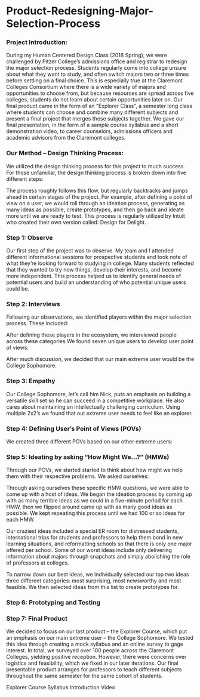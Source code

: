 # Product-Redesigning-Major-Selection-Process

### Project Introduction:
During my Human Centered Design Class (2018 Spring), we were challenged by Pitzer College’s admissions office and registrar to redesign the major selection process. Students regularly come into college unsure about what they want to study, and often switch majors two or three times before settling on a final choice. This is especially true at the Claremont Colleges Consortium where there is a wide variety of majors and opportunities to choose from, but because resources are spread across five colleges, students do not learn about certain opportunities later on. Our final product came in the form of an “Explorer Class”, a semester long class where students can choose and combine many different subjects and present a final project that merges these subjects together. We gave our final presentation, in the form of a sample course syllabus and a short demonstration video, to career counselors, admissions officers and academic advisors from the Claremont colleges.

### Our Method – Design Thinking Process:
We utilized the design thinking process for this project to much success. For those unfamiliar, the design thinking process is broken down into five different steps: 

The process roughly follows this flow, but regularly backtracks and jumps ahead in certain stages of the project. For example, after defining a point of view on a user, we would roll through an ideation process, generating as many ideas as possible, create prototypes, and then go back and ideate more until we are ready to test. This process is regularly utilized by Intuit who created their own version called: Design for Delight. 

### Step 1: Observe
Our first step of the project was to observe. My team and I attended different informational sessions for prospective students and took note of what they’re looking forward to studying in college. Many students reflected that they wanted to try new things, develop their interests, and become more independent. This process helped us to identify general needs of potential users and build an understanding of who potential unique users could be. 

### Step 2: Interviews
Following our observations, we identified players within the major selection process. 
These included:

After defining these players in the ecosystem, we interviewed people across these categories
We found seven unique users to develop user point of views: 

After much discussion, we decided that our main extreme user would be the College Sophomore. 

### Step 3: Empathy
Our College Sophomore, let’s call him Nick, puts an emphasis on building a versatile skill set so he can succeed in a competitive workplace. He also cares about maintaining an intellectually challenging curriculum. Using multiple 2x2’s we found that out extreme user needs to feel like an explorer. 

### Step 4: Defining User’s Point of Views (POVs)
We created three different POVs based on our other extreme users:


### Step 5: Ideating by asking “How Might We…?” (HMWs)
Through our POVs, we started started to think about how might we help them with their respective problems. We asked ourselves: 

Through asking ourselves these specific HMW questions, we were able to come up with a host of ideas. We began the ideation process by coming up with as many terrible ideas as we could in a five-minute period for each HMW, then we flipped around came up with as many good ideas as possible. We kept repeating this process until we had 100 or so ideas for each HMW. 

Our craziest ideas included a special ER room for distressed students, international trips for students and professors to help them bond in new learning situations, and reformatting schools so that there is only one major offered per school. Some of our worst ideas include only delivering information about majors through snapchats and simply abolishing the role of professors at colleges. 

To narrow down our best ideas, we individually selected our top two ideas three different categories: most surprising, most newsworthy and most feasible. We then selected ideas from this list to create prototypes for. 

### Step 6: Prototyping and Testing


### Step 7: Final Product
We decided to focus on our last product – the Explorer Course, which put an emphasis on our main extreme user – the College Sophomore. We tested this idea through creating a mock syllabus and an online survey to gage interest. In total, we surveyed over 100 people across the Claremont Colleges, yielding positive reception. However, there were concerns over logistics and feasibility, which we fixed in our later iterations. Our final presentable product arranges for professors to teach different subjects throughout the same semester for the same cohort of students. 

Explorer Course Syllabus
Introduction Video
